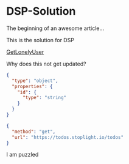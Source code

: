 # DSP-Solution

The beginning of an awesome article...


This is the solution for DSP

[GetLonelyUser](reference/Test.yaml/paths/~1users~1lonely~1{userId})

Why does this not get updated?

```json json_schema
{
  "type": "object",
  "properties": {
    "id": {
      "type": "string"
    }
  }
}
```
```json http
{
  "method": "get",
  "url": "https://todos.stoplight.io/todos"
}
```

I am puzzled